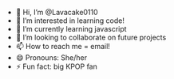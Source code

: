 - 👋 Hi, I’m @Lavacake0110
- 👀 I’m interested in learning code!
- 🌱 I’m currently learning javascript
- 💞️ I’m looking to collaborate on future projects
- 📫 How to reach me = email!
- 😄 Pronouns: She/her
- ⚡ Fun fact: big KPOP fan 

<!---
Lavacake0110/Lavacake0110 is a ✨ special ✨ repository because its `README.md` (this file) appears on your GitHub profile.
You can click the Preview link to take a look at your changes.
--->
